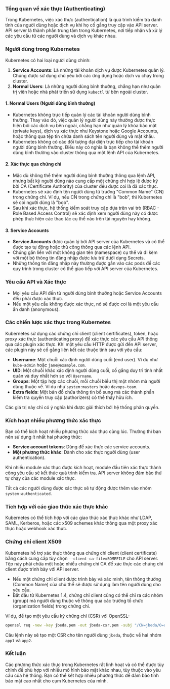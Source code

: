 
### Tổng quan về xác thực (Authenticating)

Trong Kubernetes, việc xác thực (authentication) là quá trình kiểm tra danh tính của người dùng hoặc dịch vụ khi họ cố gắng truy cập vào API server. API server là thành phần trung tâm trong Kubernetes, nơi tiếp nhận và xử lý các yêu cầu từ các người dùng và dịch vụ khác nhau.

### Người dùng trong Kubernetes

Kubernetes có hai loại người dùng chính:
1. **Service Accounts**: Là những tài khoản dịch vụ được Kubernetes quản lý. Chúng được sử dụng chủ yếu bởi các ứng dụng hoặc dịch vụ chạy trong cluster.
2. **Normal Users**: Là những người dùng bình thường, chẳng hạn như quản trị viên hoặc nhà phát triển sử dụng `kubectl` từ bên ngoài cluster.

#### 1. **Normal Users (Người dùng bình thường)**
- Kubernetes không trực tiếp quản lý các tài khoản người dùng bình thường. Thay vào đó, việc quản lý người dùng này thường được thực hiện bởi các dịch vụ bên ngoài, chẳng hạn như quản lý khóa bảo mật (private keys), dịch vụ xác thực như Keystone hoặc Google Accounts, hoặc thông qua tệp tin chứa danh sách tên người dùng và mật khẩu.
- Kubernetes không có các đối tượng đại diện trực tiếp cho tài khoản người dùng bình thường. Điều này có nghĩa là bạn không thể thêm người dùng bình thường vào cluster thông qua một lệnh API của Kubernetes.

#### 2. **Xác thực qua chứng chỉ**
- Mặc dù không thể thêm người dùng bình thường thông qua lệnh API, nhưng bất kỳ người dùng nào cung cấp một chứng chỉ hợp lệ được ký bởi CA (Certificate Authority) của cluster đều được coi là đã xác thực.
- Kubernetes sẽ xác định tên người dùng từ trường "Common Name" (CN) trong chứng chỉ. Ví dụ, nếu CN trong chứng chỉ là "bob", thì Kubernetes sẽ coi người dùng là "bob".
- Sau khi xác thực, hệ thống kiểm soát truy cập dựa trên vai trò (RBAC - Role Based Access Control) sẽ xác định xem người dùng này có được phép thực hiện các thao tác cụ thể nào trên tài nguyên hay không.

#### 3. **Service Accounts**
- **Service Accounts** được quản lý bởi API server của Kubernetes và có thể được tạo tự động hoặc thủ công thông qua các lệnh API.
- Chúng gắn liền với một không gian tên (namespace) cụ thể và đi kèm với một bộ thông tin đăng nhập được lưu trữ dưới dạng Secrets.
- Những thông tin đăng nhập này thường được gắn vào các pods để các quy trình trong cluster có thể giao tiếp với API server của Kubernetes.

### Yêu cầu API và Xác thực
- Mọi yêu cầu API đến từ người dùng bình thường hoặc Service Accounts đều phải được xác thực.
- Nếu một yêu cầu không được xác thực, nó sẽ được coi là một yêu cầu ẩn danh (anonymous).


### Các chiến lược xác thực trong Kubernetes

Kubernetes sử dụng các chứng chỉ client (client certificates), token, hoặc proxy xác thực (authenticating proxy) để xác thực các yêu cầu API thông qua các plugin xác thực. Khi một yêu cầu HTTP được gửi đến API server, các plugin này sẽ cố gắng liên kết các thuộc tính sau với yêu cầu:

- **Username**: Một chuỗi xác định người dùng cuối (end user). Ví dụ như `kube-admin` hoặc `jane@example.com`.
- **UID**: Một chuỗi khác xác định người dùng cuối, cố gắng duy trì tính nhất quán và duy nhất hơn so với `Username`.
- **Groups**: Một tập hợp các chuỗi, mỗi chuỗi biểu thị một nhóm mà người dùng thuộc về. Ví dụ như `system:masters` hoặc `devops-team`.
- **Extra fields**: Một bản đồ chứa thông tin bổ sung mà các thành phần kiểm tra quyền truy cập (authorizers) có thể thấy hữu ích.

Các giá trị này chỉ có ý nghĩa khi được giải thích bởi hệ thống phân quyền.

### Kích hoạt nhiều phương thức xác thực

Bạn có thể kích hoạt nhiều phương thức xác thực cùng lúc. Thường thì bạn nên sử dụng ít nhất hai phương thức:

- **Service account tokens**: Dùng để xác thực các service accounts.
- **Một phương thức khác**: Dành cho xác thực người dùng (user authentication).

Khi nhiều module xác thực được kích hoạt, module đầu tiên xác thực thành công yêu cầu sẽ kết thúc quá trình kiểm tra. API server không đảm bảo thứ tự chạy của các module xác thực.

Tất cả các người dùng được xác thực sẽ tự động được thêm vào nhóm `system:authenticated`.

### Tích hợp với các giao thức xác thực khác

Kubernetes có thể tích hợp với các giao thức xác thực khác như LDAP, SAML, Kerberos, hoặc các x509 schemes khác thông qua một proxy xác thực hoặc webhook xác thực.

### Chứng chỉ client X509

Kubernetes hỗ trợ xác thực thông qua chứng chỉ client (client certificate) bằng cách cung cấp tùy chọn `--client-ca-file=SOMEFILE` cho API server. Tệp này phải chứa một hoặc nhiều chứng chỉ CA để xác thực các chứng chỉ client được trình bày với API server.

- Nếu một chứng chỉ client được trình bày và xác minh, tên thông thường (Common Name) của chủ thể sẽ được sử dụng làm tên người dùng cho yêu cầu.
- Bắt đầu từ Kubernetes 1.4, chứng chỉ client cũng có thể chỉ ra các nhóm (group) mà người dùng thuộc về thông qua các trường tổ chức (organization fields) trong chứng chỉ.

Ví dụ, để tạo một yêu cầu ký chứng chỉ (CSR) với OpenSSL:

```bash
openssl req -new -key jbeda.pem -out jbeda-csr.pem -subj "/CN=jbeda/O=app1/O=app2"
```

Câu lệnh này sẽ tạo một CSR cho tên người dùng `jbeda`, thuộc về hai nhóm `app1` và `app2`.

### Kết luận

Các phương thức xác thực trong Kubernetes rất linh hoạt và có thể được tùy chỉnh để phù hợp với nhiều mô hình bảo mật khác nhau, tùy thuộc vào yêu cầu của hệ thống. Bạn có thể kết hợp nhiều phương thức để đảm bảo tính bảo mật cao nhất cho cụm Kubernetes của mình.